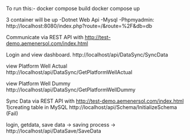 To run this:- docker compose build docker compose up

3 container will be up -Dotnet Web Api -Mysql -Phpmyadmin: http://localhost:8080/index.php?route=/&route=%2F&db=db

Communicate via REST API with http://test-demo.aemenersol.com/index.html

Login and view dashboard. http://localhost/api/DataSync/SyncData

view Platform Well Actual http://localhost/api/DataSync/GetPlatformWellActual

view Platform Well Dummy http://localhost/api/DataSync/GetPlatformWellDummy

Sync Data via REST API with http://test-demo.aemenersol.com/index.html 1)creating table in MySQL http://localhost/api/Schema/InitializeSchema (Fail)

login, getdata, save data -> saving process -> http://localhost/api/DataSave/SaveData
